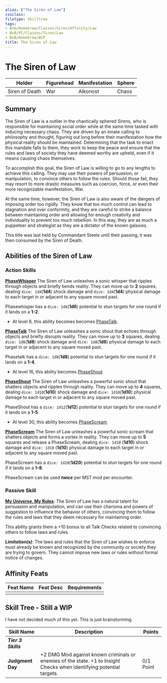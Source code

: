```yaml
---
alias: ["The Siren of Law"]
cssclass: 
filetype: Skilltree
tags:
- Bnb/Homebrew/Classes/Siren/Affinity/Law
- BnB/PC/Classes/Siren/Law
- BnB/Homebrew/WIP
title: The Siren of Law
---
```


# The Siren of Law

| Holder         | Figurehead | Manifestation | Sphere  |
| -------------- | ---------- | ------------- | ------- |
| Siren of Death | War        | Alkonost       | Chaos |

## Summary

The Siren of Law is a outlier in the chaotically sphered Sirens, who is responsible for maintaining social order while at the same time tasked with inducing necessary chaos. They are driven by an innate calling to philosophy and thought, figuring out long before their manifestation how the physical reality should be maintained. Determining that the task to enact this mandate falls to them, they work to keep the peace and ensure that the rules and laws of society they have deemed worthy are upheld, even if it means causing chaos themselves.

To accomplish this goal, the Siren of Law is willing to go to any lengths to achieve this calling. They may use their powers of persuasion, or manipulation, to convince others to follow the rules. Should those fail,  they may resort to more drastic measures such as coercion, force, or even their more recognizable manifestation, War.

At the same time, however, the Siren of Law is also aware of the dangers of imposing order too rigidly. They know that too much control can lead to stagnation and over conformity, and they are careful to strike a balance between maintaining order and allowing for enough creativity and individuality to prevent too much rebellion. In this way, they are as much a puppeteer and strategist as they are a dictator of the known galaxies.

This title was last held by Commandant Steele until their passing, it was then consumed by the Siren of Death.

## Abilities of the Siren of Law

### Action Skills
**[PhaseWhisper](ActionSkill/PhaseWhisper.md)**
The Siren of Law unleashes a sonic whisper that ripples through objects and briefly bends reality. They can move up to **2** squares, dealing `dice: 1d4`(**1d4**) shock damage and `dice: 1d4`(**1d4**) physical damage to each target in or adjacent to any square moved past.

Phasewhisper has a `dice: 1d6`(**1d6**) potential to stun targets for one round if it lands on a **1-2**.

- At level 8, this ability becomes becomes [PhaseTalk](PhaseTalk.md).

**[PhaseTalk](ActionSkill/PhaseTalk.md)**
The Siren of Law unleashes a sonic shout that echoes through objects and briefly disrupts reality. They can move up to **3** squares, dealing `dice: 1d8`(**1d8**) shock damage and `dice: 1d8`(**1d8**) physical damage to each target in or adjacent to any square moved past.

Phasetalk has a `dice: 1d8`(**1d8**) potential to stun targets for one round if it lands on a **1-4**.

- At level 16, this ability becomes [PhaseShout](PhaseShout.md)


**[PhaseShout](ActionSkill/PhaseShout.md)**
The Siren of Law unleashes a powerful sonic shout that shatters objects and ripples through reality. They can move up to **4** squares, dealing `dice: 1d10`(**1d10**) shock damage and `dice: 1d10`(**1d10**) physical damage to each target in or adjacent to any square moved past.

PhaseShout has a `dice: 1d12`(**1d12**) potential to stun targets for one round if it lands on a **1-5**.

- At level 30, this ability becomes [PhaseScream](ActionSkill/PhaseScream.md)

**[PhaseScream](ActionSkill/PhaseScream.md)**
The Siren of Law unleashes a powerful sonic scream that shatters objects and forms a vortex in reality. They can move up to **5** squares and release a PhaseScream, dealing `dice: 1d10` (**1d10**) shock damage and `dice: 1d10` (**1d10**) physical damage to each target in or adjacent to any square moved past.

PhaseScream has a `dice: 1d20`(**1d20**) potential to stun targets for one round if it lands on a **1-8**.

PhaseScream can be used ***twice*** per MST mod per encounter.

### Passive Skill
**[My Universe, My Rules](PassiveSkill/My-Universe-My-Rules.md)**: The Siren of Law has a natural talent for persuasion and manipulation, and can use their charisma and powers of suggestion to influence the behavior of others, convincing them to follow the rules and laws that they deem necessary for maintaining order. 

This ability grants them a +10 bonus to all Talk Checks related to convincing others to follow laws and rules.

***Limitation(s)***: The laws and rules that the Siren of Law wishes to enforce must already be known and recognized by the community or society they are trying to govern. They cannot impose new laws or rules without formal notice of changes.

## Affinity Feats

| Feat Name | Feat Desc | Requirements |
| --------- | --------- | ------------ |
|           |           |              |

## Skill Tree - Still a WIP

I have not decided much of this yet. This is just brainstorming.

| Skill Name       | Description | Points |
| ---------------- | ----------- | ------ |
| ***Tier 3 Skills***                 |             |        |
| **Judgment Day** | +2 DMG Mod against known criminals or enemies of the state. +1 to Insight Checks when identifying potential targets.           | 0/1 Point       |